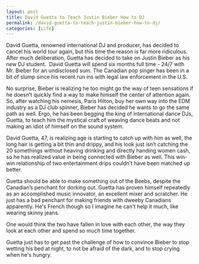 ```yaml
---
layout: post
title: David Guetta to Teach Justin Bieber How to DJ
permalink: /david-guetta-to-teach-justin-bieber-how-to-dj/
categories: [Life]
---
```

David Guetta, renowned international DJ and producer, has decided to cancel his world tour again, but this time the reason is far more ridiculous. After much deliberation, Guetta has decided to take on Justin Bieber as his new DJ student.  David Guetta will spend six months full time - 24/7 with Mr. Bieber for an undisclosed sum. The Canadian pop singer has been in a bit of slump since his recent run ins with legal law enforcement in the U.S.

No surprise, Bieber is realizing he too might go the way of teen sensations if he doesn't quickly find a way to make himself the center of attention again. So, after watching his nemesis, Paris Hilton, buy her own way into the EDM industry as a DJ club spinner, Bieber has decided he wants to go the same path as well. Ergo, he has been begging the king of international dance DJs, Guetta, to teach him the mystical craft of weaving dance beats and not making an idiot of himself on the sound system.

David Guetta, 47, is realizing age is starting to catch up with him as well, the long hair is getting a bit thin and drippy, and his look just isn’t catching the 20 somethings without heaving drinking and directly handing women cash, so he has realized value in being connected with Bieber as well. This win-win relationship of two entertainment drips couldn’t have been matched up better.

Guetta should be able to make something out of the Beebs, despite the Canadian’s penchant for dorking out. Guetta has proven himself repeatedly as an accomplished music innovator, an excellent mixer and scratcher. He just has a bad penchant for making friends with dweeby Canadians apparently. He's French though so I imagine he can't help it much, like wearing skinny jeans.

One would think the two have fallen in love with each other, the way they look at each other and spend so much time together.

Guetta just has to get past the challenge of how to convince Bieber to stop wetting his bed at night, to not be afraid of the dark, and to stop crying when he's hungry.
